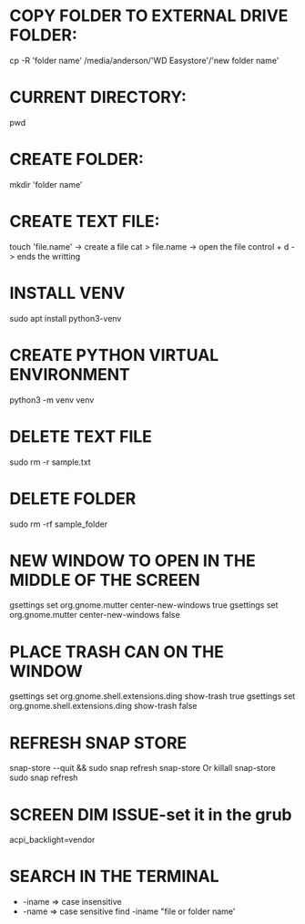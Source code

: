 
# COPY FOLDER TO EXTERNAL DRIVE FOLDER:
cp -R 'folder name' /media/anderson/'WD Easystore'/'new folder name'

# CURRENT DIRECTORY:
pwd

# CREATE FOLDER:
mkdir 'folder name'

# CREATE TEXT FILE:
touch 'file.name' -> create a file
cat > file.name -> open the file
control + d -> ends the writting

# INSTALL VENV
sudo apt install python3-venv 

# CREATE PYTHON VIRTUAL ENVIRONMENT
python3 -m venv venv 

# DELETE TEXT FILE 
sudo rm -r sample.txt 

# DELETE FOLDER 
sudo rm -rf sample_folder

# NEW WINDOW TO OPEN IN THE MIDDLE OF THE SCREEN
gsettings set org.gnome.mutter center-new-windows true
gsettings set org.gnome.mutter center-new-windows false

# PLACE TRASH CAN ON THE WINDOW
gsettings set org.gnome.shell.extensions.ding show-trash true
gsettings set org.gnome.shell.extensions.ding show-trash false

# REFRESH SNAP STORE
snap-store --quit && sudo snap refresh snap-store
Or
killall snap-store
sudo snap refresh

# SCREEN DIM ISSUE-set it in the grub
acpi_backlight=vendor

# SEARCH IN THE TERMINAL
 - -iname => case insensitive
 - -name => case sensitive
find -iname "file or folder name'





















